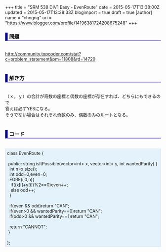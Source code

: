 +++
title = "SRM 538 DIV1 Easy - EvenRoute"
date = 2015-05-17T13:38:00Z
updated = 2015-05-17T13:38:33Z
blogimport = true
draft = true
[author]
	name = "chngng"
	uri = "https://www.blogger.com/profile/14196381724208675248"
+++

<div dir="ltr" style="text-align: left;" trbidi="on"><h3 style="border-bottom: 2px solid slateblue; border-left: 8px solid navy; color: black; padding: 0px 0px 1px 5px;">問題 <br /></h3><br /><a href="http://community.topcoder.com/stat?c=problem_statement&amp;pm=11808&amp;rd=14729" target="_blank">http://community.topcoder.com/stat?c=problem_statement&amp;pm=11808&amp;rd=14729</a><br /><br /><h3 style="border-bottom: 2px solid slateblue; border-left: 8px solid navy; color: black; padding: 0px 0px 1px 5px;">解き方 </h3><br />（ｘ，ｙ）の合計が奇数の座標と偶数の座標が存在すれば、どちらにもできるので<br />答えは必ずYESになる。<br />そうでない場合はそれぞれ奇数のみ、偶数のみのルートとなる。<br /><br /><h3 style="border-bottom: 2px solid slateblue; border-left: 8px solid navy; color: black; padding: 0px 0px 1px 5px;">コード </h3><br /><div style="background-color: #e3f2fb; border: 1px dotted #CCCCCC; padding: 5px;">class EvenRoute {<br /><br /><span class="Apple-tab-span" style="white-space: pre;"> </span>public: string isItPossible(vector&lt;int&gt; x, vector&lt;int&gt; y, int wantedParity) {<br /><span class="Apple-tab-span" style="white-space: pre;">  </span>int n=x.size();<br /><span class="Apple-tab-span" style="white-space: pre;">  </span>int odd=0,even=0;<br /><span class="Apple-tab-span" style="white-space: pre;">  </span>FORE(i,0,n){<br /><span class="Apple-tab-span" style="white-space: pre;">   </span>if((x[i]+y[i])%2==0)even++;<br /><span class="Apple-tab-span" style="white-space: pre;">   </span>else odd++;<br /><span class="Apple-tab-span" style="white-space: pre;">  </span>}<br /><br /><span class="Apple-tab-span" style="white-space: pre;">  </span>if(even &amp;&amp; odd)return "CAN";<br /><span class="Apple-tab-span" style="white-space: pre;">  </span>if(even&gt;0 &amp;&amp; wantedParity==0)return "CAN";<br /><span class="Apple-tab-span" style="white-space: pre;">  </span>if(odd&gt;0 &amp;&amp; wantedParity==1)return "CAN";<br /><br /><span class="Apple-tab-span" style="white-space: pre;">  </span>return "CANNOT";<br /><span class="Apple-tab-span" style="white-space: pre;"> </span>}<br /><br />};</div></div>
